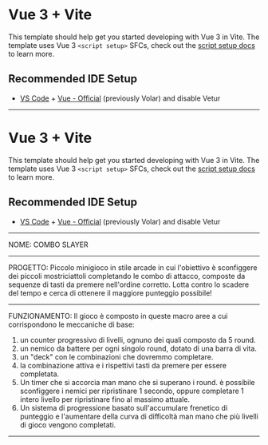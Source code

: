 # Vue 3 + Vite

This template should help get you started developing with Vue 3 in Vite. The template uses Vue 3 `<script setup>` SFCs, check out the [script setup docs](https://v3.vuejs.org/api/sfc-script-setup.html#sfc-script-setup) to learn more.

## Recommended IDE Setup

- [VS Code](https://code.visualstudio.com/) + [Vue - Official](https://marketplace.visualstudio.com/items?itemName=Vue.volar) (previously Volar) and disable Vetur

- - - - - - - - -- - - - - - - - -- 
# Vue 3 + Vite

This template should help get you started developing with Vue 3 in Vite. The template uses Vue 3 `<script setup>` SFCs, check out the [script setup docs](https://v3.vuejs.org/api/sfc-script-setup.html#sfc-script-setup) to learn more.

## Recommended IDE Setup

- [VS Code](https://code.visualstudio.com/) + [Vue - Official](https://marketplace.visualstudio.com/items?itemName=Vue.volar) (previously Volar) and disable Vetur

- - - - - - - - - - - - - - - - - - - - - - - - - - - - - - - - - - - - - - - - - -
NOME: COMBO SLAYER
- - - - - - - - - - - - - - - - - - - - - - - - - - - - - - - - - - - - - - - - - -
PROGETTO:
Piccolo minigioco in stile arcade in cui l'obiettivo è sconfiggere dei piccoli mostriciattoli completando le combo di attacco, composte da sequenze di tasti da premere nell'ordine corretto. Lotta contro lo scadere del tempo e cerca di ottenere il maggiore punteggio possibile!
- - - - - - - - - - - - - - - - - - - - - - - - - - - - - - - - - - - - - - - - - -
FUNZIONAMENTO:
Il gioco è composto in queste macro aree a cui corrispondono le meccaniche di base:
1. un counter progressivo di livelli, ognuno dei quali composto da 5 round.
2. un nemico da battere per ogni singolo round, dotato di una barra di vita.
3. un "deck" con le combinazioni che dovremmo completare.
4. la combinazione attiva e i rispettivi tasti da premere per essere completata.
5. Un timer che si accorcia man mano che si superano i round. è possibile sconfiggere i nemici per ripristinare 1 secondo, oppure completare 1 intero livello per ripristinare fino al massimo attuale.
6. Un sistema di progressione basato sull'accumulare frenetico di punteggio e l'aumentare della curva di difficoltà man mano che più livelli di gioco vengono completati.
- - - - - - - - - - - - - - - - - - - - - - - - - - - - - - - - - - - - - - - - - -





